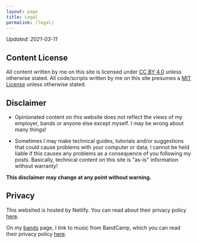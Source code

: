 ```yaml
---
layout: page
title: Legal
permalink: /legal/
---
```

*Updated: 2021-03-11*

## Content License

All content written by me on this site is licensed under [CC BY 4.0](https://creativecommons.org/licenses/by/4.0/?ref=chooser-v1) unless otherwise stated. All code/scripts written by me on this site presumes a [MIT License](https://opensource.org/licenses/MIT) unless otherwise stated.

## Disclaimer

* Opinionated content on this website does not reflect the views of my employer, bands or anyone else except myself. I may be wrong about many things! 

* Sometimes I may make technical guides, tutorials and/or suggestions that could cause problems with your computer or data; I cannot be held liable if this causes any problems as a consequence of you following my posts. Basically, technical content on this site is "as-is" information without warranty! 

**This disclaimer may change at any point without warning.** 

## Privacy

This websited is hosted by Netlify. You can read about their privacy policy [here](https://www.netlify.com/privacy/).

On my [bands](/bands) page, I link to music from BandCamp, which you can read their privacy policy [here](https://bandcamp.com/privacy). 
